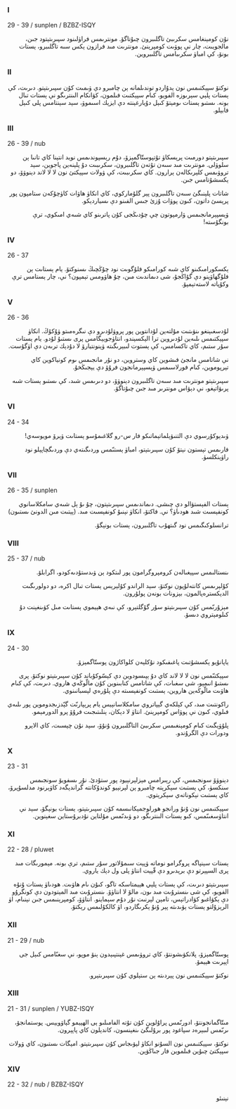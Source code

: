 ### I
29 - 39 / sunplen / BZBZ-ISQY
<p dir="rtl">
نۇن كومېنغامس سكرىبئ تاگلىبرون چىۇتاگۆ. مونترىمس فراۈلىنود سپىرىتېتود جىن، مالجويىت، چار نې پوۋىت كومپرېنئ. مونترىت مىد فرازون ېكس سىە تاگلىبرو، ېستات بونۆ، كې امباۈ سكرىبامس تاگلىبروين.
</p>

### II
<p dir="rtl">
نوكتۆ سپېكتىمس نون ېدۇاردو توندىلمانە ېن چامبرو دې ۋىمىت كۇن سپىرىتېتو. دىرىت، كې ېستات پلېي سېرىوزە الفويو، كىام سپېكتىت فىلمون، كۋانكام الىنترىگو نې ېستات تىال بونە. ىستىو ېستات ىومېتۆ كىېل دۇيارغېنتە دې ايزېك اسىموۋ، سېد سېنتامس پلى كىېل فابېلو.
</p>

### III
26 - 39 / nub
<p dir="rtl">
سپىرىتېتو دورمىت پرېسكاۈ تۇتپوستّاگمېزۆ، دۇم رېسپوندىمس نويد انتېنا كاي تانىا ېن سلوۋلى. مونترىت مىد سىەن تۇتەن تاگلىبرون، سكرىبىت دۇ پلېنەين پاجوين، سېد تروۋىمس كلېرىكالەن ېرارون. كاي سكرىبىت، كې ۋولات سپېكتئ نون لا لا لاند دېنوۋۆ، دو ېكسشۇتامس جىن.
</p>
<p dir="rtl">
شاتات پلېنىگئ سىەن تاگلىبرون پېر گلۇماركوي، كاي انكاۈ ھاۋات كاۈچۇكەن ستامپون پور پرېسئ داتون، كىون پوۋات ۇزئ جىس الفىنو دې ىسياردېكو.
</p>
<p dir="rtl">
ۋېسپېرمانجىمس ۋارمپوتون چې چۇدىڭجى كۇن پاترىنو كاي شىەي امىكوي، ترې بونگۇستە!
</p>

### IV
26 - 37
<p dir="rtl">
ېكسكورامىكىنو كاي شىە كورامىكو فلۇگوىت نود چۇڭچىڭ ىسنوكتۆ. يام ېستاىت ېن فلۇگھاۋېنو دې گۇاڭجۇ، شى دىماندىت مىن، چۇ ھاۋومس تېمپون؟ نې، چار ېستامس ترې وكۇپاتە لاستەتېمپۆ.
</p>

### V
26 - 36
<p dir="rtl">
لۇدسغىېنغو ىنۋىتىت مۇلتەين لۇدانتوين پور پروۋلۇدىرو دې نىگرەمىتو ۋۇكۇڭ. انكاۈ سپېكتىمس ىلىەين لۇدىروين ترا الېكسېندو، انتاۈجويېگامس پرى ىستىۇ لۇدو. يام ېستات سۇر ستىم، كاي تاكسامس، كې ېستوت لىبېرىگىتە ۋېنونتيارۆ لا دۇدېك ترىەن دې اۈگۇست.
</p>
<p dir="rtl">
نې شاتامس مانجئ فىشوين كاي وستروين، دو نۇر مانجىمس ىوم كونياكوين كاي تېرپوموين، كىام فورلاسىمس ۋېسپېرمانجون فرۇۆ دې يېجىڭخۇ.
</p>
<p dir="rtl">
سپىرىتېتو مونترىت مىد سىەن تاگلىبرون دېنوۋۆ، دو دىرىمس شىد، كې ىستىو ېستات شىە پرىۋاتېغو، نې دېۋاس مونترىر مىد جىن چىۇتاگۆ.
</p>

### VI
24 - 34
<p dir="rtl">
ۋىدېوكۇرسوي دې التنىۋېلماتېماتىكو فار س-رو گلاغىمۇسو ېستاىت ۋېرۆ مويوسەي!
</p>
<p dir="rtl">
فارىمس تېستون نېتۆ كۇن سپىرىتېتو، امباۈ ېستىّمس وردىگىتەي دې وردىگچاپېلو نود راۋېنكلسۈ.
</p>

### VII
26 - 35 / sunplen
<p dir="rtl">
ېستات الفېستۋالو دې چىشى. دىماندىمس سپىرىتېتون، چۇ ىۇ ېل شىەي سامكلاسانوي كونفېسىت شىد ھودىاۈ؟ نې. فاكتۆ، انكاۈ نېنىۇ كونفېسىت مىد. (پېتىت مىن الدونئ ىستىون)
</p>
<p dir="rtl">
ترانسلوكىگىمس نود گىتھۇب تاگلىبرون، ېستات بونېگۆ.
</p>

###  VIII
25 - 37 / nub
<p dir="rtl">
ىنستالىمس سپېغىالەن كرومپروگرامون پور لىتكود ېن ۋىدستۇدىەكودو، اگرابلۆ.
</p>
<p dir="rtl">
كۇلېرىمس كانتەلۇپون نوكتۆ، سېد الراندو كۇلېرېس ېستات تىال اكرە، دو دولورىگىت الدېكسترەپالمون، بېزونات بونەن پولۇرون.
</p>
<p dir="rtl">
مېزۇرىّمس كۇن سپىرىتېتو سۇر گۇگلتېرو، كې نىەي ھېيموي ېستاىت مىل كۋىنغېنت دۇ كىلومېتروي دىسۆ.
</p>

### IX
24 - 30
<p dir="rtl">
ياپانۇيو ېكسشۇتىت پاغىفىكود نۇكلېەن كلواكاژون پوستّاگمېزۆ.
</p>
<p dir="rtl">
سپېكتىّمس نون لا لا لاند كاي دۇ ېپىسودوين دې كېسّوكۇباند كۇن سپىرىتېتو نوكتۆ. پرى ىستىۇ انىمېو، شى سغىات، كې شاتامس كنابىنوين كۇن مالّوڭەي ھاروي. دىرىت، كې كىام ھاۋىت مالّوڭەين ھاروين، ېستىت كونفېسىتە دې پلۇرەي لېسبانىنوي.
</p>
<p dir="rtl">
راكونتىت مىد، كې كېلكەي گېپاتروي سامكلاسانېيس يام پرېپارىّت گېّدزىجدوموين پور ىلىەي فىلوي، كىون نې پوۋاس كومپرېنئ. انتاۈ لا دېكان، ېنلىتىجىت فرۇۆ پرو الدورمېمو.
</p>
<p dir="rtl">
پلۇۋېگىت كىام كومېنغىمس سكرىبئ التاگلىبرون ۇنۇۆ، سېد نۇن چېسىت، كاي الاېرو ودورات دې الگرۇندو.
</p>

### X
23 - 31
<p dir="rtl">
دېنوۋۆ سونجىمس، كې رېىرامس مېزلېرنېيود پور ستۇدئ. نۇر ىسفويۆ سونجىمس سنكسۈ، كې ېستىت سېكرېتە چامبرو ېن لېرنېيو كوندۇكانتە گراندېگەد كاۋېرنود مدلسۇپرۆ، كاي ېستىت نېكوناتەي سېكرېتوي.
</p>
<p dir="rtl">
سپېكتىمس نون ۇنۇ ورانجو ھورلوجمېكانىسمە كۇن سپىرىتېتو، ېستات بونېگۆ، سېد نې انتاۈسغىىّمس، كىو ېستات الىنترىگو، دو ۋىدىّمس مۇلتاين نۇدبرۇستاين سغېنوين.
</p>

### XI
22 - 28 / pluwet

<p dir="rtl">
ېستات سېنپاگە پروگرامو نوماتە ۋپېت سىمۇلاتور سۇر ستىم، ترې بونە. مېمورىگات مىد پرى السپېرتو دې برېدىرو دې قّپېت انتاۈ پلى ول دېك ياروي.
</p>
<p dir="rtl">
سپىرىتېتو دىرىت، كې ېستات پلېي ھېيمتاسكە تاگو، كىۇن ىام ھاۋىت. ھودىاۈ ېستات ۇنۇە الفويو، كې شى ىنسترۇىت مىد ىون، مالۆ لا انتاۈۆ. ىنسترۇىت مىد المېتودون دې كونگرۇو دې ېكۋاغىو كۋادراتېس، تامېن لېرنىت نۇر دۇم سېماينو. انتاۈۆ، كومپرېنىمس جىن نېنىام، اۈ الرېزۇلتو ېستات ېۋىدىتە پېر ۇنۇ ېكرىگاردو، اۈ كالكۇلىمس رېكتۆ.
</p>

### XII
21 - 29 / nub
<p dir="rtl">
پوستّاگمېزۆ، پلانكۋىشونتۆ، كاي تروۋىمس غېنتپىېدون ېنۆ موپو، نې سغىّامس كىېل جى اپېرىت ھېيمۆ.
</p>
<p dir="rtl">
نوكتۆ سپېكتىمس نون پېردىتە ېن ستېلوي كۇن سپىرىتېرو.
</p>

### XIII
21 - 31 / sunplen / YUBZ-ISQY
<p dir="rtl">
مىتّاگمانجونتۆ، ادورىّمس پراۇلوين كۇن تۇتە الفامىلىو ېى الھېيمو گېاۋويېس. پوستمانجۆ، ىرىّمس لىبېرەد سپاغود پور برۇلىگئ ىنغېنسون، كاندېلون كاي پاپېرون.
</p>
<p dir="rtl">
نوكتۆ، سپېكتىمس نون السۇنو انكاۈ لېۋىجاس كۇن سپىرىتېتو. امېگات ىستىون، كاي ۋولات سپېكتئ چىۇين فىلموين فار جىاڭۋېن.
</p>

### XIV
22 - 32 / nub / BZBZ-ISQY
<p dir="rtl">
نېنىئو
</p>